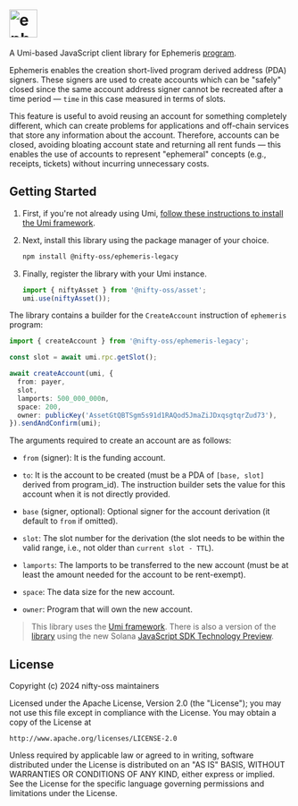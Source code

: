 # <img height="50" alt="ephemeris" src="https://github.com/user-attachments/assets/5f0246cc-11c8-4216-ba43-37a2318660d2"/>

A Umi-based JavaScript client library for Ephemeris [program](https://github.com/nifty-oss/ephemeris).

Ephemeris enables the creation short-lived program derived address (PDA) signers. These signers are used to create accounts which can be "safely" closed since the same account address signer cannot be recreated after a time period &mdash; `time` in this case measured in terms of slots.

This feature is useful to avoid reusing an account for something completely different, which can create problems for applications and off-chain services that store any information about the account. Therefore, accounts can be closed, avoiding bloating account state and returning all rent funds &mdash; this enables the use of accounts to represent "ephemeral" concepts (e.g., receipts, tickets) without incurring unnecessary costs.

## Getting Started

1. First, if you're not already using Umi, [follow these instructions to install the Umi framework](https://github.com/metaplex-foundation/umi/blob/main/docs/installation.md).

2. Next, install this library using the package manager of your choice.
   ```sh
   npm install @nifty-oss/ephemeris-legacy
   ```
2. Finally, register the library with your Umi instance.
   ```ts
   import { niftyAsset } from '@nifty-oss/asset';
   umi.use(niftyAsset());
   ```

The library contains a builder for the `CreateAccount` instruction of `ephemeris` program:
```typescript
import { createAccount } from '@nifty-oss/ephemeris-legacy';

const slot = await umi.rpc.getSlot();

await createAccount(umi, {
  from: payer,
  slot,
  lamports: 500_000_000n,
  space: 200,
  owner: publicKey('AssetGtQBTSgm5s91d1RAQod5JmaZiJDxqsgtqrZud73'),
}).sendAndConfirm(umi);
```

The arguments required to create an account are as follows:

* `from` (signer):
  It is the funding account.

* `to`:
  It is the account to be created (must be a PDA of `[base, slot]` derived from
  program_id). The instruction builder sets the value for this account when it is
  not directly provided.

* `base` (signer, optional):
  Optional signer for the account derivation (it default to `from` if omitted).

* `slot`:
  The slot number for the derivation (the slot needs to be within the valid range,
  i.e., not older than `current slot - TTL`).

* `lamports`:
  The lamports to be transferred to the new account (must be at least the amount
  needed for the account to be rent-exempt).

* `space`:
  The data size for the new account.

* `owner`:
  Program that will own the new account.

> This library uses the [Umi framework](https://github.com/metaplex-foundation/umi). There is also a version of the [library](clients/legacy/README.md) using the new Solana [JavaScript SDK Technology Preview](https://www.npmjs.com/package/@solana/web3.js/v/2.0.0-preview.4).

## License

Copyright (c) 2024 nifty-oss maintainers

Licensed under the Apache License, Version 2.0 (the "License");
you may not use this file except in compliance with the License.
You may obtain a copy of the License at

    http://www.apache.org/licenses/LICENSE-2.0

Unless required by applicable law or agreed to in writing, software
distributed under the License is distributed on an "AS IS" BASIS,
WITHOUT WARRANTIES OR CONDITIONS OF ANY KIND, either express or implied.
See the License for the specific language governing permissions and
limitations under the License.
